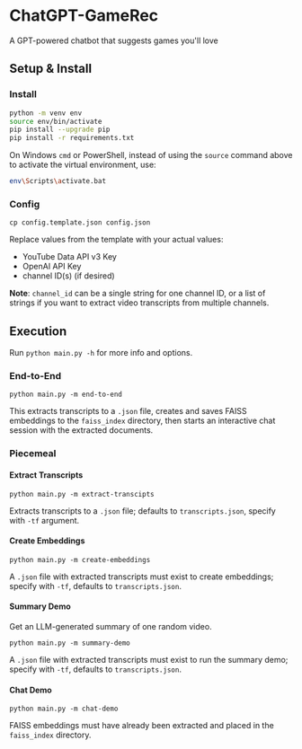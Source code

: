 # ChatGPT-GameRec
A GPT-powered chatbot that suggests games you'll love

## Setup & Install

### Install

```bash
python -m venv env
source env/bin/activate
pip install --upgrade pip
pip install -r requirements.txt
```

On Windows `cmd` or PowerShell, instead of using the `source` command above to activate the virtual environment, use:

```bash
env\Scripts\activate.bat
```

### Config

`cp config.template.json config.json`

Replace values from the template with your actual values:

- YouTube Data API v3 Key
- OpenAI API Key
- channel ID(s) (if desired)

**Note**: `channel_id` can be a single string for one channel ID, or a list
of strings if you want to extract video transcripts from multiple channels.

## Execution

Run `python main.py -h` for more info and options.

### End-to-End

`python main.py -m end-to-end`

This extracts transcripts to a `.json` file, creates and saves FAISS
embeddings to the `faiss_index` directory, then starts an interactive
chat session with the extracted documents.

### Piecemeal

#### Extract Transcripts

`python main.py -m extract-transcipts`

Extracts transcripts to a `.json` file; defaults to `transcripts.json`, specify
with `-tf` argument.

#### Create Embeddings

`python main.py -m create-embeddings`

A `.json` file with extracted transcripts must exist to create embeddings;
specify with `-tf`, defaults to `transcripts.json`.

#### Summary Demo

Get an LLM-generated summary of one random video.

`python main.py -m summary-demo`

A `.json` file with extracted transcripts must exist to run the summary demo;
specify with `-tf`, defaults to `transcripts.json`.

#### Chat Demo

`python main.py -m chat-demo`

FAISS embeddings must have already been extracted and placed in the
`faiss_index` directory.

